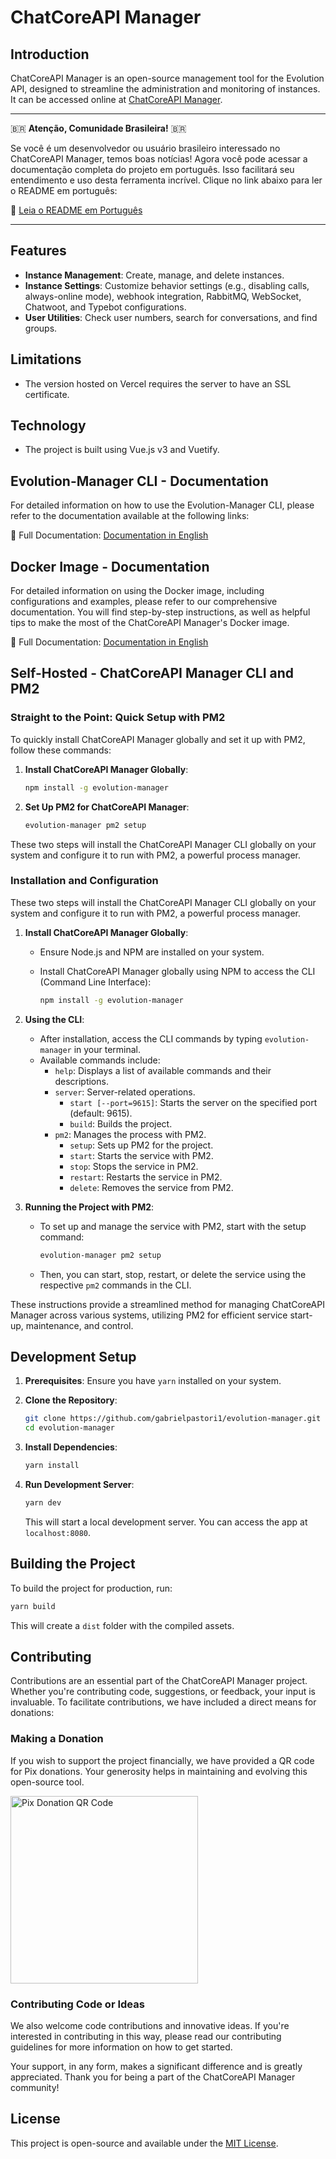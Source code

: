 [title]: \\ "About"

# ChatCoreAPI Manager

## Introduction

ChatCoreAPI Manager is an open-source management tool for the Evolution API, designed to streamline the administration and monitoring of instances. It can be accessed online at [ChatCoreAPI Manager](https://github.com/gabrielpastori1/evolution-manager).

---

🇧🇷 **Atenção, Comunidade Brasileira!** 🇧🇷

Se você é um desenvolvedor ou usuário brasileiro interessado no ChatCoreAPI Manager, temos boas notícias! Agora você pode acessar a documentação completa do projeto em português. Isso facilitará seu entendimento e uso desta ferramenta incrível. Clique no link abaixo para ler o README em português:

🔗 [Leia o README em Português](https://github.com/gabrielpastori1/evolution-manager/blob/main/README.pt_BR.md)

---

## Features

- **Instance Management**: Create, manage, and delete instances.
- **Instance Settings**: Customize behavior settings (e.g., disabling calls, always-online mode), webhook integration, RabbitMQ, WebSocket, Chatwoot, and Typebot configurations.
- **User Utilities**: Check user numbers, search for conversations, and find groups.

## Limitations

- The version hosted on Vercel requires the server to have an SSL certificate.

## Technology

- The project is built using Vue.js v3 and Vuetify.

## Evolution-Manager CLI - Documentation

For detailed information on how to use the Evolution-Manager CLI, please refer to the documentation available at the following links:

🔗 Full Documentation:  [Documentation in English](https://github.com/gabrielpastori1/evolution-manager/blob/main/docs/en/cli.md)

## Docker Image - Documentation

For detailed information on using the Docker image, including configurations and examples, please refer to our comprehensive documentation. You will find step-by-step instructions, as well as helpful tips to make the most of the ChatCoreAPI Manager's Docker image.

🔗 Full Documentation: [Documentation in English](https://github.com/gabrielpastori1/evolution-manager/tree/main/docs/en/docker.md)

## Self-Hosted - ChatCoreAPI Manager CLI and PM2

### Straight to the Point: Quick Setup with PM2

To quickly install ChatCoreAPI Manager globally and set it up with PM2, follow these commands:

1. **Install ChatCoreAPI Manager Globally**:

   ```bash
   npm install -g evolution-manager
   ```

2. **Set Up PM2 for ChatCoreAPI Manager**:

   ```bash
   evolution-manager pm2 setup
   ```

These two steps will install the ChatCoreAPI Manager CLI globally on your system and configure it to run with PM2, a powerful process manager.

### Installation and Configuration

These two steps will install the ChatCoreAPI Manager CLI globally on your system and configure it to run with PM2, a powerful process manager.

1. **Install ChatCoreAPI Manager Globally**:
   - Ensure Node.js and NPM are installed on your system.
   - Install ChatCoreAPI Manager globally using NPM to access the CLI (Command Line Interface):

     ```bash
     npm install -g evolution-manager
     ```

2. **Using the CLI**:
   - After installation, access the CLI commands by typing `evolution-manager` in your terminal.
   - Available commands include:
     - `help`: Displays a list of available commands and their descriptions.
     - `server`: Server-related operations.
       - `start [--port=9615]`: Starts the server on the specified port (default: 9615).
       - `build`: Builds the project.
     - `pm2`: Manages the process with PM2.
       - `setup`: Sets up PM2 for the project.
       - `start`: Starts the service with PM2.
       - `stop`: Stops the service in PM2.
       - `restart`: Restarts the service in PM2.
       - `delete`: Removes the service from PM2.

3. **Running the Project with PM2**:
   - To set up and manage the service with PM2, start with the setup command:

     ```bash
     evolution-manager pm2 setup
     ```

   - Then, you can start, stop, restart, or delete the service using the respective `pm2` commands in the CLI.

These instructions provide a streamlined method for managing ChatCoreAPI Manager across various systems, utilizing PM2 for efficient service start-up, maintenance, and control.

## Development Setup

1. **Prerequisites**: Ensure you have `yarn` installed on your system.
2. **Clone the Repository**:

   ```bash
   git clone https://github.com/gabrielpastori1/evolution-manager.git
   cd evolution-manager
   ```

3. **Install Dependencies**:

   ```bash
   yarn install
   ```

4. **Run Development Server**:

   ```bash
   yarn dev
   ```

   This will start a local development server. You can access the app at `localhost:8080`.

## Building the Project

To build the project for production, run:

```bash
yarn build
```

This will create a `dist` folder with the compiled assets.

## Contributing

Contributions are an essential part of the ChatCoreAPI Manager project. Whether you're contributing code, suggestions, or feedback, your input is invaluable. To facilitate contributions, we have included a direct means for donations:

### Making a Donation

If you wish to support the project financially, we have provided a QR code for Pix donations. Your generosity helps in maintaining and evolving this open-source tool.

<img src="https://github.com/gabrielpastori1/evolution-manager/blob/main/src/assets/pix.svg" width="300" alt="Pix Donation QR Code">

### Contributing Code or Ideas

We also welcome code contributions and innovative ideas. If you're interested in contributing in this way, please read our contributing guidelines for more information on how to get started.

Your support, in any form, makes a significant difference and is greatly appreciated. Thank you for being a part of the ChatCoreAPI Manager community!

## License

This project is open-source and available under the [MIT License](LICENSE.md).
